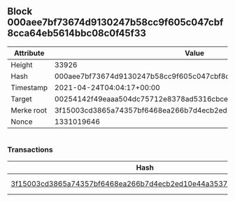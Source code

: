 ## Block 000aee7bf73674d9130247b58cc9f605c047cbf8cca64eb5614bbc08c0f45f33

Attribute | Value
--- | ---
Height | 33926
Hash | 000aee7bf73674d9130247b58cc9f605c047cbf8cca64eb5614bbc08c0f45f33
Timestamp | 2021-04-24T04:04:17+00:00
Target | 00254142f49eaaa504dc75712e8378ad5316cbcead634704b3734b6271167cc4
Merke root | 3f15003cd3865a74357bf6468ea266b7d4ecb2ed10e44a35372e18bff704fffe
Nonce | 1331019646

```

```

### Transactions

Hash | Amount
--- | ---
[3f15003cd3865a74357bf6468ea266b7d4ecb2ed10e44a35372e18bff704fffe](3f15003cd3865a74357bf6468ea266b7d4ecb2ed10e44a35372e18bff704fffe.md) | 10.00000000 SKEPTI 
